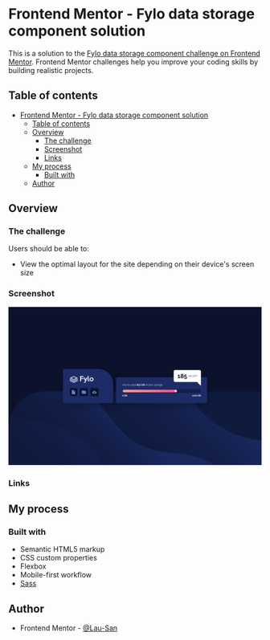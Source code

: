 # Frontend Mentor - Fylo data storage component solution

This is a solution to the [Fylo data storage component challenge on Frontend Mentor](https://www.frontendmentor.io/challenges/fylo-data-storage-component-1dZPRbV5n). Frontend Mentor challenges help you improve your coding skills by building realistic projects.

## Table of contents

- [Frontend Mentor - Fylo data storage component solution](#frontend-mentor---fylo-data-storage-component-solution)
  - [Table of contents](#table-of-contents)
  - [Overview](#overview)
    - [The challenge](#the-challenge)
    - [Screenshot](#screenshot)
    - [Links](#links)
  - [My process](#my-process)
    - [Built with](#built-with)
  - [Author](#author)

## Overview

### The challenge

Users should be able to:

-   View the optimal layout for the site depending on their device's screen size

### Screenshot

![](./screenshot.png)

### Links

<!-- TODO Update this -->

<!-- TODO Add Solution URL -->
<!-- - [See solution in Frontend Mentor](https://your-solution-url.com) -->
<!-- TODO Add Demo URL -->
<!-- - [Go to Demo](https://your-live-site-url.com) -->

## My process

### Built with

-   Semantic HTML5 markup
-   CSS custom properties
-   Flexbox
-   Mobile-first workflow
-   [Sass](https://sass-lang.com)

## Author

-   Frontend Mentor - [@Lau-San](https://www.frontendmentor.io/profile/Lau-San)
